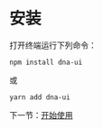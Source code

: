 # 安装

打开终端运行下列命令：

```
npm install dna-ui
```

或

```
yarn add dna-ui
```

下一节：[开始使用](#/doc/get-started)